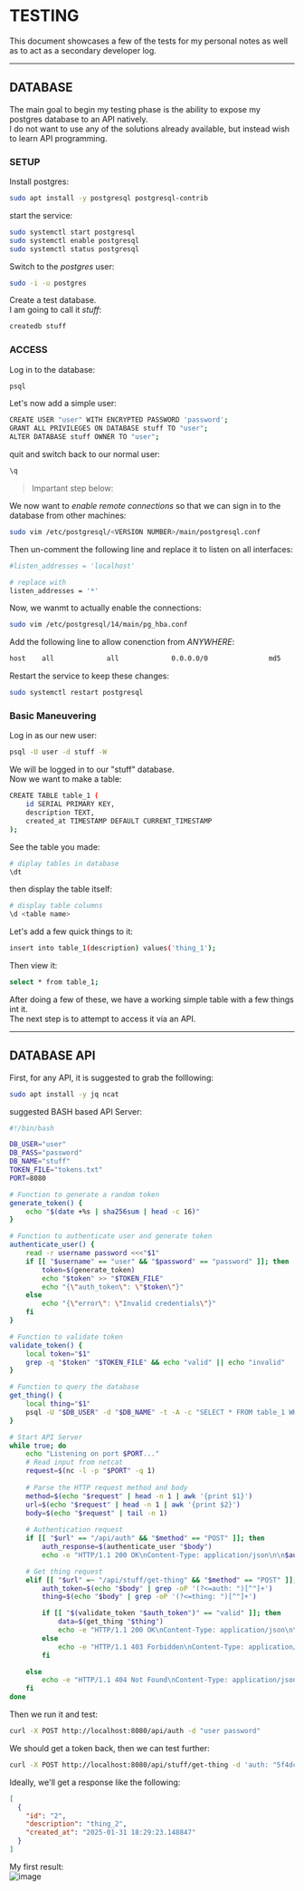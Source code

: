 # TESTING
This document showcases a few of the tests for my personal notes as well as to act as a secondary developer log.

---
## DATABASE
The main goal to begin my testing phase is the ability to expose my postgres database to an API natively.\
I do not want to use any of the solutions already available, but instead wish to learn API programming.

### SETUP
Install postgres:
```Bash
sudo apt install -y postgresql postgresql-contrib
```
start the service:
```Bash
sudo systemctl start postgresql
sudo systemctl enable postgresql
sudo systemctl status postgresql
```
Switch to the *postgres* user:
```Bash
sudo -i -u postgres
```
Create a test database.\
I am going to call it *stuff*:
```Bash
createdb stuff
```

### ACCESS
Log in to the database:
```Bash
psql
```
Let's now add a simple user:
```Bash
CREATE USER "user" WITH ENCRYPTED PASSWORD 'password';
GRANT ALL PRIVILEGES ON DATABASE stuff TO "user";
ALTER DATABASE stuff OWNER TO "user";
```
quit and switch back to our normal user:
```Bash
\q
```

> Impartant step below:

We now want to *enable remote connections* so that we can sign in to the database from other machines:
```Bash
sudo vim /etc/postgresql/<VERSION NUMBER>/main/postgresql.conf
```
Then un-comment the following line and replace it to listen on all interfaces:
```Bash
#listen_addresses = 'localhost'

# replace with
listen_addresses = '*'
```
Now, we wanmt to actually enable the connections:
```Bash
sudo vim /etc/postgresql/14/main/pg_hba.conf
```
Add the following line to allow conenction from *ANYWHERE*:
```Bash
host    all             all             0.0.0.0/0               md5
```

Restart the service to keep these changes:
```Bash
sudo systemctl restart postgresql
```
### Basic Maneuvering
Log in as our new user:
```Bash
psql -U user -d stuff -W
```
We will be logged in to our "stuff" database.\
Now we want to make a table:
```Bash
CREATE TABLE table_1 (
    id SERIAL PRIMARY KEY,
    description TEXT,
    created_at TIMESTAMP DEFAULT CURRENT_TIMESTAMP
);
```
See the table you made:
```Bash
# diplay tables in database
\dt
```
then display the table itself:
```Bash
# display table columns
\d <table name>
```
Let's add a few quick things to it:
```Bash
insert into table_1(description) values('thing_1');
```
Then view it:
```Bash
select * from table_1;
```
After doing a few of these, we have a working simple table with a few things int it.\
The next step is to attempt to access it via an API.

---
## DATABASE API
First, for any API, it is suggested to grab the folllowing:
```Bash
sudo apt install -y jq ncat
```
suggested BASH based API Server:
```Bash
#!/bin/bash

DB_USER="user"
DB_PASS="password"
DB_NAME="stuff"
TOKEN_FILE="tokens.txt"
PORT=8080

# Function to generate a random token
generate_token() {
    echo "$(date +%s | sha256sum | head -c 16)"
}

# Function to authenticate user and generate token
authenticate_user() {
    read -r username password <<<"$1"
    if [[ "$username" == "user" && "$password" == "password" ]]; then
        token=$(generate_token)
        echo "$token" >> "$TOKEN_FILE"
        echo "{\"auth_token\": \"$token\"}"
    else
        echo "{\"error\": \"Invalid credentials\"}"
    fi
}

# Function to validate token
validate_token() {
    local token="$1"
    grep -q "$token" "$TOKEN_FILE" && echo "valid" || echo "invalid"
}

# Function to query the database
get_thing() {
    local thing="$1"
    psql -U "$DB_USER" -d "$DB_NAME" -t -A -c "SELECT * FROM table_1 WHERE description='$thing'" | jq -R -s 'split("\n")[:-1] | map(split("|") | {id: .[0], description: .[1], created_at: .[2]})'
}

# Start API Server
while true; do
    echo "Listening on port $PORT..."
    # Read input from netcat
    request=$(nc -l -p "$PORT" -q 1)
    
    # Parse the HTTP request method and body
    method=$(echo "$request" | head -n 1 | awk '{print $1}')
    url=$(echo "$request" | head -n 1 | awk '{print $2}')
    body=$(echo "$request" | tail -n 1)
    
    # Authentication request
    if [[ "$url" == "/api/auth" && "$method" == "POST" ]]; then
        auth_response=$(authenticate_user "$body")
        echo -e "HTTP/1.1 200 OK\nContent-Type: application/json\n\n$auth_response"

    # Get thing request
    elif [[ "$url" =~ "/api/stuff/get-thing" && "$method" == "POST" ]]; then
        auth_token=$(echo "$body" | grep -oP '(?<=auth: ")[^"]+')
        thing=$(echo "$body" | grep -oP '(?<=thing: ")[^"]+')

        if [[ "$(validate_token "$auth_token")" == "valid" ]]; then
            data=$(get_thing "$thing")
            echo -e "HTTP/1.1 200 OK\nContent-Type: application/json\n\n$data"
        else
            echo -e "HTTP/1.1 403 Forbidden\nContent-Type: application/json\n\n{\"error\": \"Invalid token\"}"
        fi

    else
        echo -e "HTTP/1.1 404 Not Found\nContent-Type: application/json\n\n{\"error\": \"Invalid endpoint\"}"
    fi
done
```
Then we run it and test:
```Bash
curl -X POST http://localhost:8080/api/auth -d "user password"
```
We should get a token back, then we can test further:
```Bash
curl -X POST http://localhost:8080/api/stuff/get-thing -d 'auth: "5f4dcc3b5aa765d6" thing: "thing_2"'
```
Ideally, we'll get a response like the following:
```JSON
[
  {
    "id": "2",
    "description": "thing_2",
    "created_at": "2025-01-31 18:29:23.148847"
  }
]
```

My first result:\
![image](https://github.com/user-attachments/assets/cf5bd4ee-6689-4a6c-83fa-aac30f433820)





















